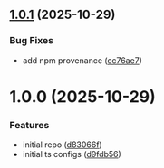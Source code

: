 ## [1.0.1](https://github.com/Nik7i3/typescript-config/compare/v1.0.0...v1.0.1) (2025-10-29)


### Bug Fixes

* add npm provenance ([cc76ae7](https://github.com/Nik7i3/typescript-config/commit/cc76ae7783172092445f8da01604ad3a8f27df54))

# 1.0.0 (2025-10-29)


### Features

* initial repo ([d83066f](https://github.com/Nik7i3/typescript-config/commit/d83066fa3361786da8bd546f1842713e0e5f0694))
* initial ts configs ([d9fdb56](https://github.com/Nik7i3/typescript-config/commit/d9fdb56e7036530ec155353567c4327080c76ca3))
